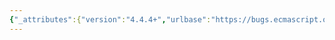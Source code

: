 ```yaml
---
{"_attributes":{"version":"4.4.4+","urlbase":"https://bugs.ecmascript.org/","maintainer":"dherman@mozilla.com"},"bug":{"bug_id":2520,"creation_ts":"2014-02-10 02:50:00 -0800","short_desc":"11.6: Various typos","delta_ts":"2014-06-16 14:23:59 -0700","product":"Draft for 6th Edition","component":"editorial issue","version":"Rev 22: January 20, 2014 Draft","rep_platform":"All","op_sys":"All","bug_status":"RESOLVED","resolution":"FIXED","priority":"Normal","bug_severity":"normal","everconfirmed":true,"reporter":{"uid":"andrebargull","name":"André Bargull"},"assigned_to":{"uid":"allen","name":"Allen Wirfs-Brock"},"long_desc":[{"commentid":7240,"comment_count":0,"who":{"uid":"andrebargull","name":"André Bargull"},"bug_when":"2014-02-10 02:50:33 -0800","thetext":"11.6  Names and Keywords, 2nd paragraph:\n- \"constributes\" -> \"contributes\"\n\n\n11.6.1.1 Static Semantics: Early Errors\nIdentifier :: IdentifierName but not ReservedWord:\n- \"an Syntax Error\" -> \"a Syntax Error\"\n- \"can not\" -> \"cannot\" (for consistency with other uses in draft)\n\nIdentifierStart :: \\ UnicodeEscapeSequence:\n- \"an Sytax Error\" -> \"a Syntax Error\"\n\nIdentifierPart :: \\ UnicodeEscapeSequence\n- \"an Sytax Error\" -> \"a Syntax Error\"\n- \"encoding either <ZWNJ> or <ZAJ>\" -> \"encoding of either <ZWNJ> or <ZAJ>\"\n- \"An UnicodeEscape\" -> \"A UnicodeEscape\"\n- \"can not\" -> \"cannot\"\n- \"Identifier\" -> \"IdentifierName\" (2nd NOTE in 11.6.1.1)\n\n\n11.6.2  Reserved Words\n- \"Code point in a ReservedWord\" -> \"Code points in a ReservedWord\"\n- \"can not\" -> \"cannot\""},{"commentid":8358,"comment_count":1,"who":{"uid":"allen","name":"Allen Wirfs-Brock"},"bug_when":"2014-05-12 17:33:58 -0700","thetext":"fixed in rev25 editor's draft"},{"commentid":8968,"comment_count":2,"who":{"uid":"allen","name":"Allen Wirfs-Brock"},"bug_when":"2014-06-16 14:23:59 -0700","thetext":"fixed in rev25"}]}}
---
```


